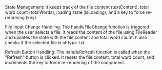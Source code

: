 State Management: It keeps track of the file content (textContent), total word count (totalWords), loading state (isLoading), and a key to force re-rendering (key).

File Input Change Handling: The handleFileChange function is triggered when the user selects a file. It reads the content of the file using FileReader and updates the state with the file content and total word count. It also checks if the selected file is of type .txt.

Refresh Button Handling: The handleRefresh function is called when the "Refresh" button is clicked. It resets the file content, total word count, and increments the key to force re-rendering of the component.
